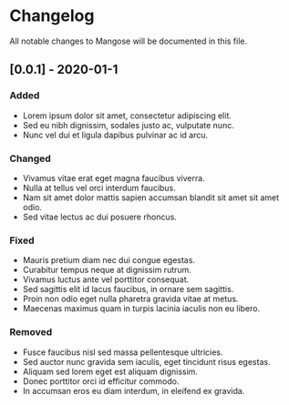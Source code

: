 # Changelog
All notable changes to Mangose will be documented in this file.

## [0.0.1] - 2020-01-1
### Added
- Lorem ipsum dolor sit amet, consectetur adipiscing elit.
- Sed eu nibh dignissim, sodales justo ac, vulputate nunc.
- Nunc vel dui et ligula dapibus pulvinar ac id arcu.
### Changed
- Vivamus vitae erat eget magna faucibus viverra.
- Nulla at tellus vel orci interdum faucibus.
- Nam sit amet dolor mattis sapien accumsan blandit sit amet sit amet odio.
- Sed vitae lectus ac dui posuere rhoncus.
### Fixed
- Mauris pretium diam nec dui congue egestas.
- Curabitur tempus neque at dignissim rutrum.
- Vivamus luctus ante vel porttitor consequat.
- Sed sagittis elit id lacus faucibus, in ornare sem sagittis.
- Proin non odio eget nulla pharetra gravida vitae at metus.
- Maecenas maximus quam in turpis lacinia iaculis non eu libero.
### Removed
- Fusce faucibus nisl sed massa pellentesque ultricies.
- Sed auctor nunc gravida sem iaculis, eget tincidunt risus egestas.
- Aliquam sed lorem eget est aliquam dignissim.
- Donec porttitor orci id efficitur commodo.
- In accumsan eros eu diam interdum, in eleifend ex gravida.
